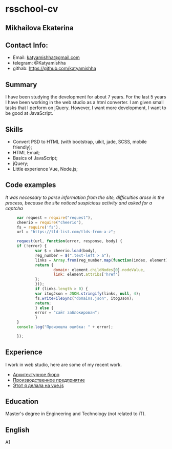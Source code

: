# rsschool-cv

## Mikhailova Ekaterina

## Contact Info:

   * Email: katyamishha@gmail.com
   * telegram: @Katyamishha
   * githab: https://github.com/katyamishha

## Summary

   I have been studying the development for about 7 years. 
   For the last 5 years I have been working in the web studio as a html converter. 
   I am given small tasks that I perform on jQuery. However, I want more development, 
   I want to be good at JavaScript.

## Skills

   * Convert PSD to HTML (with bootstrap, uikit, jade, SCSS, mobile friendly);
   * HTML Email;
   * Basics of JavaScript;
   * jQuery;
   * Little experience Vue, Node.js;

## Code examples

   *It was necessary to parse information from the site, 
    difficulties arose in the process, because the site noticed suspicious
    activity and asked for a captcha*

   ```javascript
        var request = require("request"),
        cheerio = require("cheerio"),
        fs = require('fs'),
        url = "https://tld-list.com/tlds-from-a-z";

        request(url, function(error, response, body) {
        if (!error) {
                var $ = cheerio.load(body),
                reg_number = $(".text-left > a");
                links = Array.from(reg_number.map(function(index, element) {
                return {
                        domain: element.childNodes[0].nodeValue,
                        link: element.attribs['href']
                };
                }));
                if (links.length > 0) {
                var itogJson = JSON.stringify(links, null, 4);
                fs.writeFileSync("domains.json", itogJson);
                return;
                } else {
                error = "сайт заблокирован";
                }
        }
        console.log("Произошла ошибка: " + error);

        });
```

## Experience

I work in web studio, here are some of my recent work.
  
  * [Архитектурное бюро](https://nosorogdesign.ru/)
  * [Производственное предприятие](https://prestige-holding.ru/)
  * [Этот я делала на vue.js](https://infra-site.ru/quiz)

## Education

Master's degree in Engineering and Technology (not related to iT).

## English 

A1
